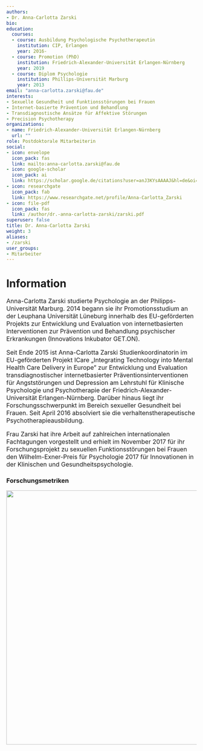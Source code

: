 ```yaml
---
authors:
- Dr. Anna-Carlotta Zarski
bio:
education:
  courses:
  - course: Ausbildung Psychologische Psychotherapeutin
    institution: CIP, Erlangen
    year: 2016-
  - course: Promotion (PhD)
    institution: Friedrich-Alexander-Universität Erlangen-Nürnberg
    year: 2019
  - course: Diplom Psychologie
    institution: Phillips-Universität Marburg
    year: 2013
email: "anna-carlotta.zarski@fau.de"
interests:
- Sexuelle Gesundheit und Funktionsstörungen bei Frauen
- Internet-basierte Prävention und Behandlung
- Transdiagnostische Ansätze für Affektive Störungen
- Precision Psychotherapy
organizations:
- name: Friedrich-Alexander-Universität Erlangen-Nürnberg
  url: ""
role: Postdoktorale Mitarbeiterin
social:
- icon: envelope
  icon_pack: fas
  link: mailto:anna-carlotta.zarski@fau.de
- icon: google-scholar
  icon_pack: ai
  link: https://scholar.google.de/citations?user=anJ3KYsAAAAJ&hl=de&oi=ao
- icon: researchgate
  icon_pack: fab
  link: https://www.researchgate.net/profile/Anna-Carlotta_Zarski
- icon: file-pdf
  icon_pack: fas
  link: /author/dr.-anna-carlotta-zarski/zarski.pdf
superuser: false
title: Dr. Anna-Carlotta Zarski
weight: 3
aliases:
- /zarski
user_groups:
- Mitarbeiter
---
```


# Information

<font size="3">

Anna-Carlotta Zarski studierte Psychologie an der Philipps-Universität Marburg. 2014 begann sie ihr Promotionsstudium an der Leuphana Universität Lüneburg innerhalb des EU-geförderten Projekts zur Entwicklung und Evaluation von internetbasierten Interventionen zur Prävention und Behandlung psychischer Erkrankungen (Innovations Inkubator GET.ON).

Seit Ende 2015 ist Anna-Carlotta Zarski Studienkoordinatorin im EU-geförderten Projekt ICare „Integrating Technology into Mental Health Care Delivery in Europe” zur Entwicklung und Evaluation transdiagnostischer internetbasierter Präventionsinterventionen für Angststörungen und Depression am Lehrstuhl für Klinische Psychologie und Psychotherapie der Friedrich-Alexander-Universität Erlangen-Nürnberg. Darüber hinaus liegt ihr Forschungsschwerpunkt im Bereich sexueller Gesundheit bei Frauen. Seit April 2016 absolviert sie die verhaltenstherapeutische Psychotherapieausbildung.

Frau Zarski hat ihre Arbeit auf zahlreichen internationalen Fachtagungen vorgestellt und erhielt im November 2017 für ihr Forschungsprojekt zu sexuellen Funktionsstörungen bei Frauen den Wilhelm-Exner-Preis für Psychologie 2017 für Innovationen in der Klinischen und Gesundheitspsychologie.

</font>


### Forschungsmetriken

<img src="/de/authors/zarski/_index_files/figure-html/unnamed-chunk-1-1.png" width="672" />
